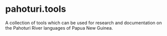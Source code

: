 # pahoturi.tools
A collection of tools which can be used for research and documentation on the Pahoturi River languages of Papua New Guinea.
